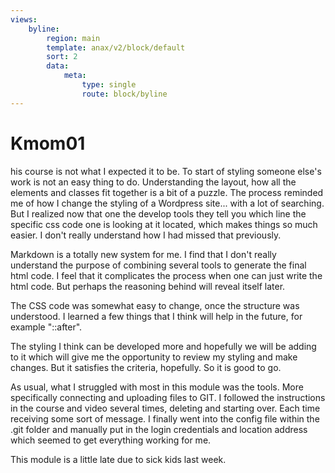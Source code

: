 ```yaml
---
views:
    byline:
        region: main
        template: anax/v2/block/default
        sort: 2
        data:
            meta:
                type: single
                route: block/byline
---
```

Kmom01
=========================

his course is not what I expected it to be. To start of styling someone else's work is not an easy thing to do. Understanding the layout, how all the elements and classes fit together is a bit of a puzzle. The process reminded me of how I change the styling of a Wordpress site... with a lot of searching. But I realized now that one the develop tools they tell you which line the specific css code one is looking at it located, which makes things so much easier. I don't really understand how I had missed that previously.

Markdown is a totally new system for me. I find that I don't really understand the purpose of combining several tools to generate the final html code. I feel that it complicates the process when one can just write the html code. But perhaps the reasoning behind will reveal itself later.

The CSS code was somewhat easy to change, once the structure was understood.  I learned a few things that I think will help in the future, for example "::after".  

The styling I think can be developed more and  hopefully we will be adding to it which will give me the opportunity to review my styling and make changes. But it satisfies the criteria, hopefully. So it is good to go.

As usual, what I struggled with most in this module was the tools. More specifically connecting and uploading files to GIT. I followed the instructions in the course and video several times, deleting and starting over. Each time receiving some sort of message. I finally went into the config file within the .git folder and manually put in the login credentials and location address which seemed to get everything working for me.

This module is a little late due to sick kids last week.
